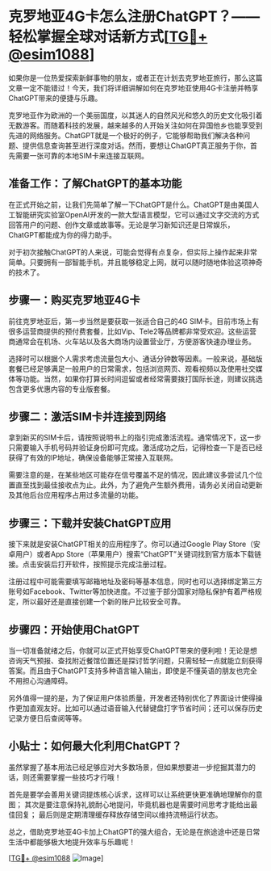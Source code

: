 # 克罗地亚4G卡怎么注册ChatGPT？——轻松掌握全球对话新方式[[TG💪+ @esim1088](https://t.me/s/esim1088)]

如果你是一位热爱探索新鲜事物的朋友，或者正在计划去克罗地亚旅行，那么这篇文章一定不能错过！今天，我们将详细讲解如何在克罗地亚使用4G卡注册并畅享ChatGPT带来的便捷与乐趣。

克罗地亚作为欧洲的一个美丽国度，以其迷人的自然风光和悠久的历史文化吸引着无数游客。而随着科技的发展，越来越多的人开始关注如何在异国他乡也能享受到先进的网络服务。ChatGPT就是一个极好的例子，它能够帮助我们解决各种问题、提供信息查询甚至进行深度对话。然而，要想让ChatGPT真正服务于你，首先需要一张可靠的本地SIM卡来连接互联网。

## 准备工作：了解ChatGPT的基本功能

在正式开始之前，让我们先简单了解一下ChatGPT是什么。ChatGPT是由美国人工智能研究实验室OpenAI开发的一款大型语言模型，它可以通过文字交流的方式回答用户的问题、创作文章或故事等。无论是学习新知识还是日常娱乐，ChatGPT都能成为你的得力助手。

对于初次接触ChatGPT的人来说，可能会觉得有点复杂，但实际上操作起来非常简单。只要拥有一部智能手机，并且能够稳定上网，就可以随时随地体验这项神奇的技术了。

## 步骤一：购买克罗地亚4G卡

前往克罗地亚后，第一步当然是要获取一张适合自己的4G SIM卡。目前市场上有很多运营商提供的预付费套餐，比如Vip、Tele2等品牌都非常受欢迎。这些运营商通常会在机场、火车站以及各大商场内设置营业厅，方便游客快速办理业务。

选择时可以根据个人需求考虑流量包大小、通话分钟数等因素。一般来说，基础版套餐已经足够满足一般用户的日常需求，包括浏览网页、观看视频以及使用社交媒体等功能。当然，如果你打算长时间逗留或者经常需要拨打国际长途，则建议挑选包含更多优惠内容的专业版套餐。

## 步骤二：激活SIM卡并连接到网络

拿到新买的SIM卡后，请按照说明书上的指引完成激活流程。通常情况下，这一步只需要输入手机号码并验证身份即可完成。激活成功之后，记得检查一下是否已经获得了有效的IP地址，确保设备能够正常接入互联网。

需要注意的是，在某些地区可能存在信号覆盖不足的情况，因此建议多尝试几个位置直至找到最佳接收点为止。此外，为了避免产生额外费用，请务必关闭自动更新及其他后台应用程序占用过多流量的功能。

## 步骤三：下载并安装ChatGPT应用

接下来就是安装ChatGPT相关的应用程序了。你可以通过Google Play Store（安卓用户）或者App Store（苹果用户）搜索“ChatGPT”关键词找到官方版本下载链接。点击安装后打开软件，按照提示完成注册过程。

注册过程中可能需要填写邮箱地址及密码等基本信息，同时也可以选择绑定第三方账号如Facebook、Twitter等加快进度。不过鉴于部分国家对隐私保护有着严格规定，所以最好还是直接创建一个新的账户比较安全可靠。

## 步骤四：开始使用ChatGPT

当一切准备就绪之后，你就可以正式开始享受ChatGPT带来的便利啦！无论是想咨询天气预报、查找附近餐馆位置还是探讨哲学问题，只需轻轻一点就能立刻获得答案。而且由于ChatGPT支持多种语言输入输出，即使是不懂英语的朋友也完全不用担心沟通障碍。

另外值得一提的是，为了保证用户体验质量，开发者还特别优化了界面设计使得操作更加直观友好。比如可以通过语音输入代替键盘打字节省时间；还可以保存历史记录方便日后查阅等等。

## 小贴士：如何最大化利用ChatGPT？

虽然掌握了基本用法已经足够应对大多数场景，但如果想要进一步挖掘其潜力的话，则还需要掌握一些技巧才行哦！

首先是要学会善用关键词提炼核心诉求，这样可以让系统更快更准确地理解你的意图；
其次是要注意保持礼貌耐心地提问，毕竟机器也是需要时间思考才能给出最佳回复；
最后则是定期清理缓存释放存储空间以维持流畅运行状态。

总之，借助克罗地亚4G卡加上ChatGPT的强大组合，无论是在旅途途中还是日常生活中都能够极大地提升效率与乐趣呢！

[[TG💪+ @esim1088](https://t.me/s/esim1088) ![Image](https://i.postimg.cc/4NQfJmqS/Snipaste-2025-05-13-00-14-12.png)]